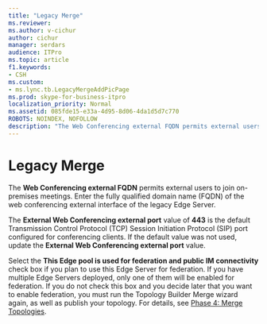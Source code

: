 ```yaml
---
title: "Legacy Merge"
ms.reviewer: 
ms.author: v-cichur
author: cichur
manager: serdars
audience: ITPro
ms.topic: article
f1.keywords:
- CSH
ms.custom:
- ms.lync.tb.LegacyMergeAddPicPage
ms.prod: skype-for-business-itpro
localization_priority: Normal
ms.assetid: 085fde15-e33a-4d95-8d06-4da1d5d7c770
ROBOTS: NOINDEX, NOFOLLOW
description: "The Web Conferencing external FQDN permits external users to join on-premises meetings. Enter the fully qualified domain name (FQDN) of the web conferencing external interface of the legacy Edge Server."
---
```


# Legacy Merge

The **Web Conferencing external FQDN** permits external users to join on-premises meetings. Enter the fully qualified domain name (FQDN) of the web conferencing external interface of the legacy Edge Server.

The **External Web Conferencing external port** value of **443** is the default Transmission Control Protocol (TCP) Session Initiation Protocol (SIP) port configured for conferencing clients. If the default value was not used, update the **External Web Conferencing external port** value.

Select the **This Edge pool is used for federation and public IM connectivity** check box if you plan to use this Edge Server for federation. If you have multiple Edge Servers deployed, only one of them will be enabled for federation. If you do not check this box and you decide later that you want to enable federation, you must run the Topology Builder Merge wizard again, as well as publish your topology. For details, see [Phase 4: Merge Topologies](https://technet.microsoft.com/library/81eb5bb2-1fd7-4611-a2aa-eb2393c8abc9.aspx).


